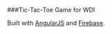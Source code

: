 ###Tic-Tac-Toe Game for WDI

Built with [AngularJS](https://angularjs.org/) and [Firebase](https://www.firebase.com/).

